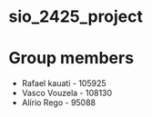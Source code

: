 
# sio_2425_project
# Group members
* Rafael kauati - 105925
* Vasco Vouzela - 108130
* Alírio Rego - 95088

